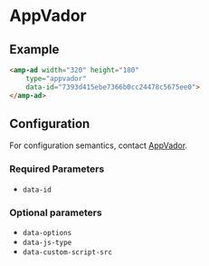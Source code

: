 <!---
Copyright 2017 The AMP HTML Authors. All Rights Reserved.

Licensed under the Apache License, Version 2.0 (the "License");
you may not use this file except in compliance with the License.
You may obtain a copy of the License at

      http://www.apache.org/licenses/LICENSE-2.0

Unless required by applicable law or agreed to in writing, software
distributed under the License is distributed on an "AS-IS" BASIS,
WITHOUT WARRANTIES OR CONDITIONS OF ANY KIND, either express or implied.
See the License for the specific language governing permissions and
limitations under the License.
-->

# AppVador

## Example

```html
<amp-ad width="320" height="180"
    type="appvador"
    data-id="7393d415ebe7366b0cc24478c5675ee0">
</amp-ad>
```

## Configuration

For configuration semantics, contact [AppVador](http://www.appvador.com/).

### Required Parameters

- `data-id`

### Optional parameters

- `data-options`
- `data-js-type`
- `data-custom-script-src`
